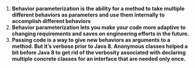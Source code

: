 1.  **Behavior parameterization is the ability for a method to take multiple different behaviors as parameters and use them internally to accomplish different behaviors**
2. **Behavior parameterization lets you make your code more adaptive to changing requirements and saves on engineering efforts in the future.**
3. **Passing code is a way to give new behaviors as arguments to a method. But it’s verbose prior to Java 8. Anonymous classes helped a bit before Java 8 to get rid of the verbosity associated with declaring multiple concrete classes for an interface that are needed only once.**


